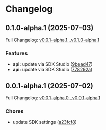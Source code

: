 # Changelog

## 0.1.0-alpha.1 (2025-07-03)

Full Changelog: [v0.0.1-alpha.1...v0.1.0-alpha.1](https://github.com/segphault/promptline-typescript/compare/v0.0.1-alpha.1...v0.1.0-alpha.1)

### Features

* **api:** update via SDK Studio ([9bead47](https://github.com/segphault/promptline-typescript/commit/9bead470bab576302e90147ba27f03fa68eab4c0))
* **api:** update via SDK Studio ([778292a](https://github.com/segphault/promptline-typescript/commit/778292a76ca700bef3a56a0cd16771dc05eaa418))

## 0.0.1-alpha.1 (2025-07-02)

Full Changelog: [v0.0.1-alpha.0...v0.0.1-alpha.1](https://github.com/segphault/promptline-typescript/compare/v0.0.1-alpha.0...v0.0.1-alpha.1)

### Chores

* update SDK settings ([a23fcf8](https://github.com/segphault/promptline-typescript/commit/a23fcf81dec5e1828d2908160d29f8c57dfc543d))
